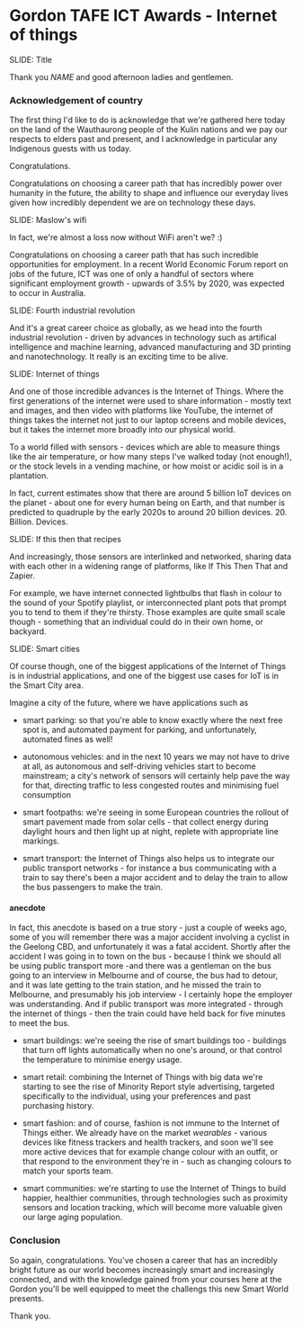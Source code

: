 # Gordon TAFE ICT Awards - Internet of things

SLIDE: Title

Thank you _NAME_ and good afternoon ladies and gentlemen.

### Acknowledgement of country

The first thing I'd like to do is acknowledge that we're gathered here today on the land of the Wauthaurong people of the Kulin nations and we pay our respects to elders past and present, and I acknowledge in particular any Indigenous guests with us today.

Congratulations.

Congratulations on choosing a career path that has incredibly power over humanity in the future, the ability to shape and influence our everyday lives given how incredibly dependent we are on technology these days.

SLIDE: Maslow's wifi

In fact, we're almost a loss now without WiFi aren't we? :)

Congratulations on choosing a career path that has such incredible opportunities for employment. In a recent World Economic Forum report on jobs of the future, ICT was one of only a handful of sectors where significant employment growth - upwards of 3.5% by 2020, was expected to occur in Australia.

SLIDE: Fourth industrial revolution

And it's a great career choice as globally, as we head into the fourth industrial revolution - driven by advances in technology such as artifical intelligence and machine learning, advanced manufacturing and 3D printing and nanotechnology. It really is an exciting time to be alive.

SLIDE: Internet of things

And one of those incredible advances is the Internet of Things. Where the first generations of the internet were used to share information - mostly text and images, and then video with platforms like YouTube, the internet of things takes the internet not just to our laptop screens and mobile devices, but it takes the internet more broadly into our physical world.

To a world filled with sensors - devices which are able to measure things like the air temperature, or how many steps I've walked today (not enough!), or the stock levels in a vending machine, or how moist or acidic soil is in a plantation.

In fact, current estimates show that there are around 5 billion IoT devices on the planet - about one for every human being on Earth, and that number is predicted to quadruple by the early 2020s to around 20 billion devices. 20. Billion. Devices.

SLIDE: If this then that recipes

And increasingly, those sensors are interlinked and networked, sharing data with each other in a widening range of platforms, like If This Then That and Zapier.

For example, we have internet connected lightbulbs that flash in colour to the sound of your Spotify playlist, or interconnected plant pots that prompt you to tend to them if they're thirsty. Those examples are quite small scale though - something that an individual could do in their own home, or backyard.

SLIDE: Smart cities

Of course though, one of the biggest applications of the Internet of Things is in industrial applications, and one of the biggest use cases for IoT is in the Smart City area.

Imagine a city of the future, where we have applications such as

* smart parking: so that you're able to know exactly where the next free spot is, and automated payment for parking, and unfortunately, automated fines as well!

* autonomous vehicles: and in the next 10 years we may not have to drive at all, as autonomous and self-driving vehicles start to become mainstream; a city's network of sensors will certainly help pave the way for that, directing traffic to less congested routes and minimising fuel consumption

* smart footpaths: we're seeing in some European countries the rollout of smart pavement made from solar cells - that collect energy during daylight hours and then light up at night, replete with appropriate line markings.

* smart transport: the Internet of Things also helps us to integrate our public transport networks - for instance a bus communicating with a train to say there's been a major accident and to delay the train to allow the bus passengers to make the train.

#### anecdote

In fact, this anecdote is based on a true story - just a couple of weeks ago, some of you will remember there was a major accident involving a cyclist in the Geelong CBD, and unfortunately it was a fatal accident. Shortly after the accident I was going in to town on the bus - because I think we should all be using public transport more -and there was a gentleman on the bus going to an interview in Melbourne and of course, the bus had to detour, and it was late getting to the train station, and he missed the train to Melbourne, and presumably his job interview - I certainly hope the employer was understanding. And if public transport was more integrated - through the internet of things - then the train could have held back for five minutes to meet the bus. 

* smart buildings: we're seeing the rise of smart buildings too - buildings that turn off lights automatically when no one's around, or that control the temperature to minimise energy usage.

* smart retail: combining the Internet of Things with big data we're starting to see the rise of Minority Report style advertising, targeted specifically to the individual, using your preferences and past purchasing history.

* smart fashion: and of course, fashion is not immune to the Internet of Things either. We already have on the market *wearables* - various devices like fitness trackers and health trackers, and soon we'll see more active devices that for example change colour with an outfit, or that respond to the environment they're in - such as changing colours to match your sports team.

* smart communities: we're starting to use the Internet of Things to build happier, healthier communities, through technologies such as proximity sensors and location tracking, which will become more valuable given our large aging population.

### Conclusion

So again, congratulations. You've chosen a career that has an incredibly bright future as our world becomes increasingly smart and increasingly connected, and with the knowledge gained from your courses here at the Gordon you'll be well equipped to meet the challengs this new Smart World presents.

Thank you.
